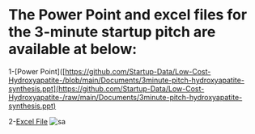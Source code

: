 # The Power Point and excel files for the 3-minute startup pitch are available at below:

1-[Power Point]([https://github.com/Startup-Data/Low-Cost-Hydroxyapatite-/blob/main/Documents/3minute-pitch-hydroxyapatite-synthesis.ppt](https://github.com/Startup-Data/Low-Cost-Hydroxyapatite-/raw/main/Documents/3minute-pitch-hydroxyapatite-synthesis.ppt)

2-[Excel File](https://github.com/Startup-Data/Low-Cost-Hydroxyapatite-/raw/main/Documents/%D8%AA%D9%82%D8%B7%D9%87%20%D8%B3%D8%B1%20%D8%A8%D9%87%20%D8%B3%D8%B1%20%D9%86%D9%87%D8%A7%DB%8C%DB%8C%20%D8%A8%D8%B1%D8%A7%DB%8C%20%D9%85%D9%84%D9%88%D8%AF%DB%8C%20%DB%8C%D8%A7%D8%B1-1.xls)
![sa](https://i.stack.imgur.com/HYUl9.png)

